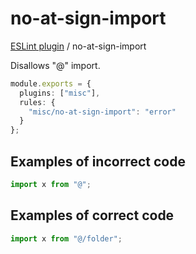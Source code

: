 # no-at-sign-import

[ESLint plugin](https://iliubinskii.github.io/eslint-plugin-misc/) / no-at-sign-import

Disallows "@" import.

```ts
module.exports = {
  plugins: ["misc"],
  rules: {
    "misc/no-at-sign-import": "error"
  }
};
```

## Examples of incorrect code

```ts
import x from "@";
```

## Examples of correct code

```ts
import x from "@/folder";
```
